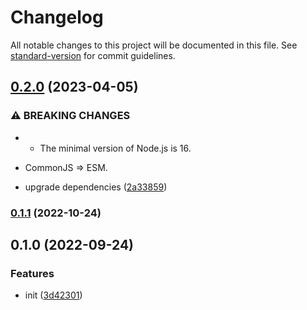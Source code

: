 # Changelog

All notable changes to this project will be documented in this file. See [standard-version](https://github.com/conventional-changelog/standard-version) for commit guidelines.

## [0.2.0](https://github.com/BlackGlory/extra-fsm/compare/v0.1.1...v0.2.0) (2023-04-05)


### ⚠ BREAKING CHANGES

* - The minimal version of Node.js is 16.
- CommonJS => ESM.

* upgrade dependencies ([2a33859](https://github.com/BlackGlory/extra-fsm/commit/2a338590b441f4c13a343e5c6a8493e693b52bcb))

### [0.1.1](https://github.com/BlackGlory/extra-fsm/compare/v0.1.0...v0.1.1) (2022-10-24)

## 0.1.0 (2022-09-24)


### Features

* init ([3d42301](https://github.com/BlackGlory/extra-fsm/commit/3d423010000b5c37a4f3875503dff24fbb59d83e))
